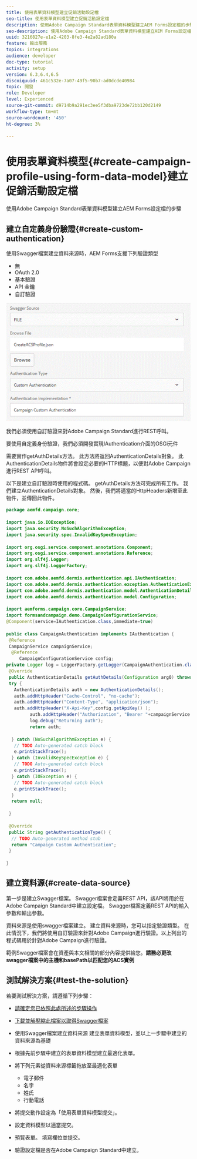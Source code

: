 ```yaml
---
title: 使用表單資料模型建立促銷活動設定檔
seo-title: 使用表單資料模型建立促銷活動設定檔
description: 使用Adobe Campaign Standard表單資料模型建立AEM Forms設定檔的步驟
seo-description: 使用Adobe Campaign Standard表單資料模型建立AEM Forms設定檔的步驟
uuid: 3216827e-e1a2-4203-8fe3-4e2a82ad180a
feature: 輸出服務
topics: integrations
audience: developer
doc-type: tutorial
activity: setup
version: 6.3,6.4,6.5
discoiquuid: 461c532e-7a07-49f5-90b7-ad0dcde40984
topic: 開發
role: Developer
level: Experienced
source-git-commit: d9714b9a291ec3ee5f3dba9723de72bb120d2149
workflow-type: tm+mt
source-wordcount: '450'
ht-degree: 3%

---
```



# 使用表單資料模型{#create-campaign-profile-using-form-data-model}建立促銷活動設定檔

使用Adobe Campaign Standard表單資料模型建立AEM Forms設定檔的步驟

## 建立自定義身份驗證{#create-custom-authentication}

使用Swagger檔案建立資料來源時，AEM Forms支援下列驗證類型

* 無
* OAuth 2.0
* 基本驗證
* API 金鑰
* 自訂驗證

![campaingfdm](assets/campaignfdm.gif)

我們必須使用自訂驗證來對Adobe Campaign Standard進行REST呼叫。

要使用自定義身份驗證，我們必須開發實現IAuthentication介面的OSGi元件

需要實作getAuthDetails方法。 此方法將返回AuthenticationDetails對象。 此AuthenticationDetails物件將會設定必要的HTTP標題，以便對Adobe Campaign進行REST API呼叫。

以下是建立自訂驗證時使用的程式碼。 getAuthDetails方法可完成所有工作。 我們建立AuthenticationDetails對象。 然後，我們將適當的HttpHeaders新增至此物件，並傳回此物件。

```java
package aemfd.campaign.core;

import java.io.IOException;
import java.security.NoSuchAlgorithmException;
import java.security.spec.InvalidKeySpecException;

import org.osgi.service.component.annotations.Component;
import org.osgi.service.component.annotations.Reference;
import org.slf4j.Logger;
import org.slf4j.LoggerFactory;

import com.adobe.aemfd.dermis.authentication.api.IAuthentication;
import com.adobe.aemfd.dermis.authentication.exception.AuthenticationException;
import com.adobe.aemfd.dermis.authentication.model.AuthenticationDetails;
import com.adobe.aemfd.dermis.authentication.model.Configuration;

import aemforms.campaign.core.CampaignService;
import formsandcampaign.demo.CampaignConfigurationService;
@Component(service=IAuthentication.class,immediate=true)

public class CampaignAuthentication implements IAuthentication {
 @Reference
 CampaignService campaignService;
  @Reference
     CampaignConfigurationService config;
private Logger log = LoggerFactory.getLogger(CampaignAuthentication.class);
 @Override
 public AuthenticationDetails getAuthDetails(Configuration arg0) throws AuthenticationException {
 try {
   AuthenticationDetails auth = new AuthenticationDetails();
   auth.addHttpHeader("Cache-Control", "no-cache");
   auth.addHttpHeader("Content-Type", "application/json");
   auth.addHttpHeader("X-Api-Key",config.getApiKey() );
         auth.addHttpHeader("Authorization", "Bearer "+campaignService.getAccessToken());
         log.debug("Returning auth");
         return auth;
   
  } catch (NoSuchAlgorithmException e) {
   // TODO Auto-generated catch block
   e.printStackTrace();
  } catch (InvalidKeySpecException e) {
   // TODO Auto-generated catch block
   e.printStackTrace();
  } catch (IOException e) {
   // TODO Auto-generated catch block
   e.printStackTrace();
  }
  return null;
  
 }

 @Override
 public String getAuthenticationType() {
  // TODO Auto-generated method stub
  return "Campaign Custom Authentication";
 }

}
```

## 建立資料源{#create-data-source}

第一步是建立Swagger檔案。 Swagger檔案會定義REST API，該API將用於在Adobe Campaign Standard中建立設定檔。 Swagger檔案定義REST API的輸入參數和輸出參數。

資料來源是使用swagger檔案建立。 建立資料來源時，您可以指定驗證類型。 在此情況下，我們將使用自訂驗證來針對Adobe Campaign進行驗證。以上列出的程式碼用於針對Adobe Campaign進行驗證。

範例Swagger檔案會在資產與本文相關的部分內容提供給您。**請務必更改swagger檔案中的主機和basePath以匹配您的ACS實例**

## 測試解決方案{#test-the-solution}

若要測試解決方案，請遵循下列步驟：
* [請確定您已依照此處所述的步驟操作](aem-forms-with-campaign-standard-getting-started-tutorial.md)
* [下載並解壓縮此檔案以取得Swagger檔案](assets/create-acs-profile-swagger-file.zip)
* 使用Swagger檔案建立資料來源
建立表單資料模型，並以上一步驟中建立的資料來源為基礎
* 根據先前步驟中建立的表單資料模型建立最適化表單。
* 將下列元素從資料來源標籤拖放至最適化表單

   * 電子郵件
   * 名字
   * 姓氏
   * 行動電話

* 將提交動作設定為「使用表單資料模型提交」。
* 設定資料模型以適當提交。
* 預覽表單。 填寫欄位並提交。
* 驗證設定檔是否在Adobe Campaign Standard中建立。
